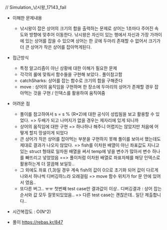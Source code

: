 // Simulation_낚시왕_17143_fail

- 이해한 문제내용
	- 낚시왕이 잡은 상어의 크기의 합을 출력하는 문제로 상어는 1초마다 주어진 속도와 방향에 맞추어 이동한다. 낚시왕은 자신이 있는 행에서 자신과 가장 가까이에 있는 상어를 잡을 수 있으며 상어는 한 곳에 두마리 존재할 수 없어서 크기가 더 큰 상어가 작은 상어를 잡아먹게된다. 
 

- 접근방식
	- 특정 알고리즘이 아닌 상황에 대한 이해가 필요한 문제
	- 각각의 룰에 맞춰서 함수들을 구현해 보았다.. 풀이참고함
	- catchSharks: 상어를 잡는 함수로 크기의 합을 구해준다
	- move : 상어의 움직임을 구현하며 한 장소에 두마리의 상어가 존재할 경우 잡아먹는 것을 구현 / 인덱스를 활용하여 움직여줌

- 어려운 점
	- 풀이를 참고하여서 s = s % (R*2)에 대한 공식이 성립됨을 보고 활용할 수 있었다. => 두배가 되고 나머지가 없을 경우는 제자리에 있게 되니까
	- 상어의 움직임에 대한 구현 => 하나하나 해주니 어렵지는 않았지만 처음에 어떻게 할지 망설이게 되었다
	- 큰 상어가 작은 상어를 잡아먹는 부분을 구현하지 못해 풀이를 보아서 했는데도 제대로 결과가 나오지 않았다. => fish를 이차원 배열이 아닌 좌표값도 지니고 있는 struct 형태로 일차원 배열을 써서 temp에 넣을 변수가 많아서 변수 하나를 빠뜨리고 넣었었음 ==> 풀이처럼 이차원 배열로 좌표자체를 해당 인덱스로 활용하는게 더 깔끔해 보일듯..
	- 그 외에도 좌표 (1,3)일 경우 계속 fish의 값이 0으로 초기화 되어 값이 다르게 나와서 하나씩 디버깅하느라 오래걸림 => move 함수 위치가 for 문 안에 있어서 였음..
	- 또다른 버그.. ㅠㅠ 첫번째 test case만 결과값이 이상.. 디버깅결과 : 상어 잡는 순서와 값 모두 잘못되있었음.. => 다른 test case는 괜찮은데.. 일단 제출합니다..

- 시간복잡도 : O(N^2)


- 풀이 <https://rebas.kr/847>